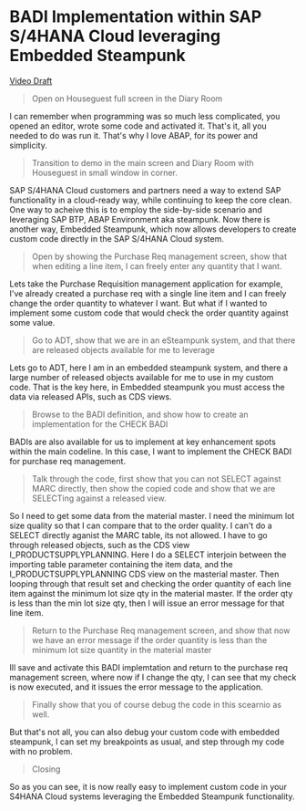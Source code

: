 # BADI Implementation within SAP S/4HANA Cloud leveraging Embedded Steampunk 

[Video Draft](https://sap.sharepoint.com/sites/100499/advocates/Shared%20Documents/Forms/AllItems.aspx?id=%2Fsites%2F100499%2Fadvocates%2FShared%20Documents%2F203%2DProjects%2FTechEd%202021%2FKeynote%20Videos%2FDeveloper%20Keynote%20%2D%20ABAP%20eSteampunk%20BAdI%20%2D%20Rough%20Demo%2Emp4&parent=%2Fsites%2F100499%2Fadvocates%2FShared%20Documents%2F203%2DProjects%2FTechEd%202021%2FKeynote%20Videos)

> Open on Houseguest full screen in the Diary Room

I can remember when programming was so much less complicated, you opened an editor, wrote some code and activated it.  That's it, all you needed to do was run it. That's why I love ABAP, for its power and simplicity. 

> Transition to demo in the main screen and Diary Room with Houseguest in small window in corner. 

SAP S/4HANA Cloud customers and partners need a way to extend SAP functionality in a cloud-ready way, while continuing to keep the core clean.  One way to acheive this is to employ the side-by-side scenario and leveraging SAP BTP, ABAP Environment aka steampunk.  Now there is another way, Embedded Steampunk, which now allows developers to create custom code directly in the SAP S/4HANA Cloud system.

> Open by showing the Purchase Req management screen, show that when editing a line item, I can freely enter any quantity that I want.

Lets take the Purchase Requisition management application for example, I've already created a purchase req with a single line item and I can freely change the order quantity to whatever I want. But what if I wanted to implement some custom code that would check the order quantity against some value.

> Go to ADT, show that we are in an eSteampunk system, and that there are released objects available for me to leverage

Lets go to ADT, here I am in an embedded steampunk system, and there a large number of released objects available for me to use in my custom code.  That is the key here, in Embedded steampunk  you must access the data via released APIs, such as CDS views. 

> Browse to the BADI definition, and show how to create an implementation for the CHECK BADI

BADIs are also available for us to implement at key enhancement spots within the main codeline.  In this case, I want to implement the CHECK BADI for purchase req management. 

> Talk through the code, first show that you can not SELECT against MARC directly, then show the copied code and show that we are SELECTing against a released view.

So I need to get some data from the material master. I need the minimum lot size quality so that I can compare that to the order quality.  I can't do a SELECT directly aganist the MARC table, its not allowed.  I have to go through released objects, such as the CDS view I_PRODUCTSUPPLYPLANNING.   Here I do a SELECT interjoin between the importing table parameter containing the item data, and the I_PRODUCTSUPPLYPLANNING CDS view on the masterial master.  Then looping through that result set and checking the order quantity of each line item against the minimum lot size qty in the material master.  If the order qty is less than the min lot size qty, then I will issue an error message for that line item.   

> Return to the Purchase Req management screen, and show that now we have an error message if the order quantity is less than the minimum lot size quantity in the material master

Ill save and activate this BADI implemtation and return to the purchase req management screen, where now if I change the qty, I can see that my check is now executed, and it issues the error message to the application. 

> Finally show that you of course debug the code in this scearnio as well.

But that's not all,  you can also debug your custom code with embedded steampunk, I can set my breakpoints as usual, and step through my code with no problem. 

> Closing

So as you can see, it is now really easy to implement custom code in your S4HANA Cloud systems leveraging the Embedded Steampunk functionality. 



